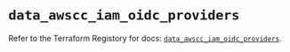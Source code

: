 # `data_awscc_iam_oidc_providers`

Refer to the Terraform Registory for docs: [`data_awscc_iam_oidc_providers`](https://registry.terraform.io/providers/hashicorp/awscc/0.70.0/docs/data-sources/iam_oidc_providers).
